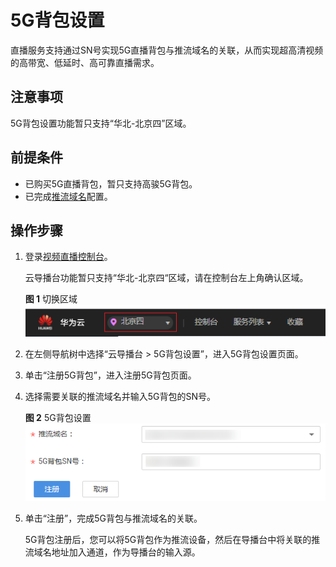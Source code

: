 # 5G背包设置<a name="live_01_0029"></a>

直播服务支持通过SN号实现5G直播背包与推流域名的关联，从而实现超高清视频的高带宽、低延时、高可靠直播需求。

## 注意事项<a name="section2942143181911"></a>

5G背包设置功能暂只支持“华北-北京四”区域。

## 前提条件<a name="section11131171511379"></a>

-   已购买5G直播背包，暂只支持高骏5G背包。
-   已完成[推流域名](添加域名.md)配置。

## 操作步骤<a name="section176312491385"></a>

1.  登录[视频直播控制台](https://console.huaweicloud.com/live)。

    云导播台功能暂只支持“华北-北京四“区域，请在控制台左上角确认区域。

    **图 1**  切换区域<a name="fig169531013175517"></a>  
    ![](figures/切换区域-8.png "切换区域-8")

2.  在左侧导航树中选择“云导播台 \> 5G背包设置”，进入5G背包设置页面。
3.  单击“注册5G背包”，进入注册5G背包页面。
4.  选择需要关联的推流域名并输入5G背包的SN号。

    **图 2**  5G背包设置<a name="fig5799153324118"></a>  
    ![](figures/5G背包设置.png "5G背包设置")

5.  单击“注册”，完成5G背包与推流域名的关联。

    5G背包注册后，您可以将5G背包作为推流设备，然后在导播台中将关联的推流域名地址加入通道，作为导播台的输入源。


